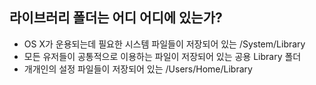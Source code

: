 ## 라이브러리 폴더는 어디 어디에 있는가?
  - OS X가 운용되는데 필요한 시스템 파일들이 저장되어 있는 /System/Library
  - 모든 유저들이 공통적으로 이용하는 파일이 저장되어 있는 공용 Library 폴더
  - 개개인의 설정 파일들이 저장되어 있는 /Users/Home/Library
